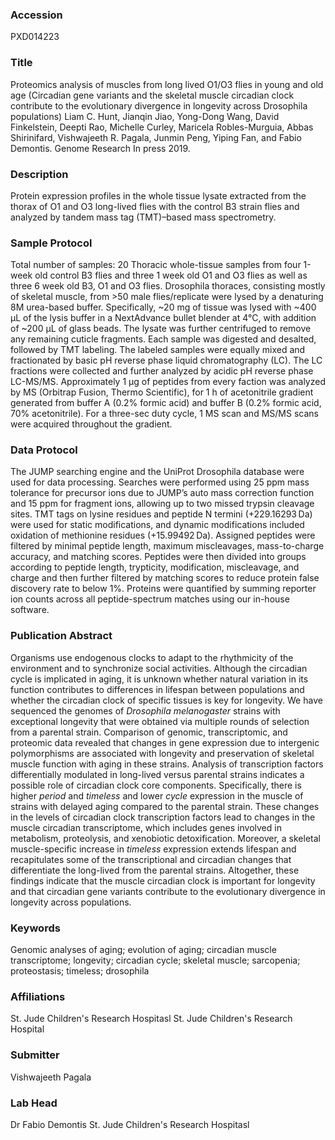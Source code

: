 ### Accession
PXD014223

### Title
Proteomics analysis of muscles from long lived O1/O3 flies in young and old age (Circadian gene variants and the skeletal muscle circadian clock contribute to the evolutionary divergence in longevity across Drosophila populations) Liam C. Hunt, Jianqin Jiao, Yong-Dong Wang, David Finkelstein, Deepti Rao, Michelle Curley, Maricela Robles-Murguia, Abbas Shirinifard, Vishwajeeth R. Pagala, Junmin Peng, Yiping Fan, and Fabio Demontis. Genome Research In press 2019.

### Description
Protein expression profiles in the whole tissue lysate extracted from the thorax of O1 and O3 long-lived flies with the control B3 strain flies and analyzed by tandem mass tag (TMT)–based mass spectrometry.

### Sample Protocol
Total number of samples: 20 Thoracic whole-tissue samples from four 1-week old control B3 flies and three 1 week old O1 and O3 flies as well as three 6 week old B3, O1 and O3 flies. Drosophila thoraces, consisting mostly of skeletal muscle, from >50 male flies/replicate were lysed by a denaturing 8M urea-based buffer. Specifically, ~20 mg of tissue was lysed with ~400 µL of the lysis buffer in a NextAdvance bullet blender at 4°C, with addition of ~200 µL of glass beads. The lysate was further centrifuged to remove any remaining cuticle fragments. Each sample was digested and desalted, followed by TMT labeling. The labeled samples were equally mixed and fractionated by basic pH reverse phase liquid chromatography (LC). The LC fractions were collected and further analyzed by acidic pH reverse phase LC-MS/MS. Approximately 1 µg of peptides from every faction was analyzed by MS (Orbitrap Fusion, Thermo Scientific), for 1 h of acetonitrile gradient generated from buffer A (0.2% formic acid) and buffer B (0.2% formic acid, 70% acetonitrile). For a three-sec duty cycle, 1 MS scan and MS/MS scans were acquired throughout the gradient.

### Data Protocol
The JUMP searching engine and the UniProt Drosophila database were used for data processing.  Searches were performed using 25 ppm mass tolerance for precursor ions due to JUMP’s auto mass correction function and 15 ppm for fragment ions, allowing up to two missed trypsin cleavage sites. TMT tags on lysine residues and peptide N termini (+229.16293 Da) were used for static modifications, and dynamic modifications included oxidation of methionine residues (+15.99492 Da).  Assigned peptides were filtered by minimal peptide length, maximum miscleavages, mass-to-charge accuracy, and matching scores. Peptides were then divided into groups according to peptide length, trypticity, modification, miscleavage, and charge and then further filtered by matching scores to reduce protein false discovery rate to below 1%. Proteins were quantified by summing reporter ion counts across all peptide-spectrum matches using our in-house software.

### Publication Abstract
Organisms use endogenous clocks to adapt to the rhythmicity of the environment and to synchronize social activities. Although the circadian cycle is implicated in aging, it is unknown whether natural variation in its function contributes to differences in lifespan between populations and whether the circadian clock of specific tissues is key for longevity. We have sequenced the genomes of <i>Drosophila melanogaster</i> strains with exceptional longevity that were obtained via multiple rounds of selection from a parental strain. Comparison of genomic, transcriptomic, and proteomic data revealed that changes in gene expression due to intergenic polymorphisms are associated with longevity and preservation of skeletal muscle function with aging in these strains. Analysis of transcription factors differentially modulated in long-lived versus parental strains indicates a possible role of circadian clock core components. Specifically, there is higher <i>period</i> and <i>timeless</i> and lower <i>cycle</i> expression in the muscle of strains with delayed aging compared to the parental strain. These changes in the levels of circadian clock transcription factors lead to changes in the muscle circadian transcriptome, which includes genes involved in metabolism, proteolysis, and xenobiotic detoxification. Moreover, a skeletal muscle-specific increase in <i>timeless</i> expression extends lifespan and recapitulates some of the transcriptional and circadian changes that differentiate the long-lived from the parental strains. Altogether, these findings indicate that the muscle circadian clock is important for longevity and that circadian gene variants contribute to the evolutionary divergence in longevity across populations.

### Keywords
Genomic analyses of aging; evolution of aging; circadian muscle transcriptome; longevity; circadian cycle; skeletal muscle; sarcopenia; proteostasis; timeless; drosophila

### Affiliations
St. Jude Children's Research Hospitasl
St. Jude Children's Research Hospital

### Submitter
Vishwajeeth Pagala

### Lab Head
Dr Fabio Demontis
St. Jude Children's Research Hospitasl


